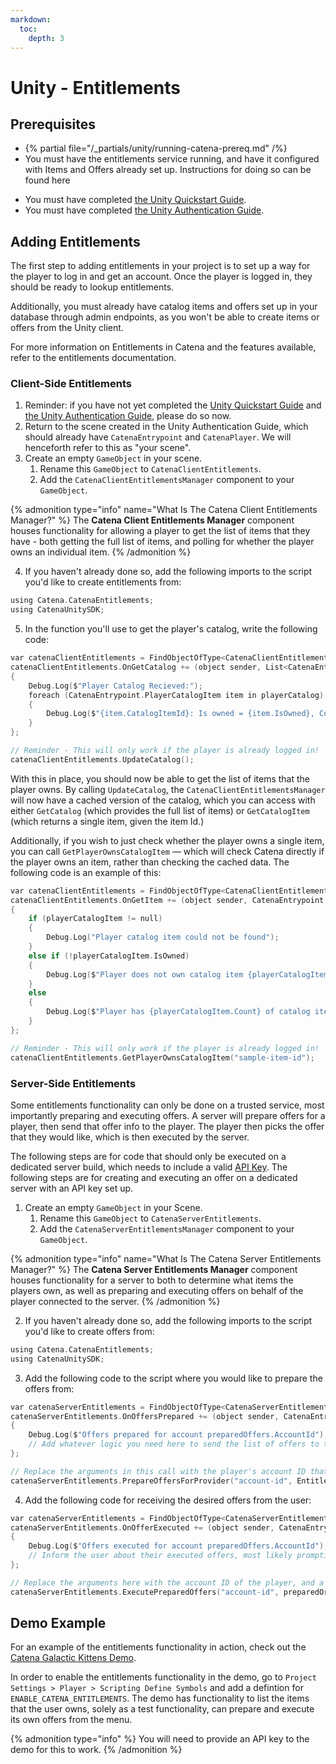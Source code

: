 ```yaml
---
markdown:
  toc:
    depth: 3
---
```


# Unity - Entitlements

## Prerequisites
* {% partial file="/_partials/unity/running-catena-prereq.md" /%}
* You must have the entitlements service running, and have it configured with Items and Offers already set up. Instructions for doing so can be found here
<!-- Add in this link when it exists: [Instructions for doing so can be found here](../../features/entitlements/index.md). -->
* You must have completed [the Unity Quickstart Guide](./quickstart.md).
* You must have completed [the Unity Authentication Guide](./authentication.md).

## Adding Entitlements
The first step to adding entitlements in your project is to set up a way for the player to log in and get an account. Once the player is logged in, they should be ready to lookup entitlements.

Additionally, you must already have catalog items and offers set up in your database through admin endpoints, as you won't be able to create items or offers from the Unity client.

For more information on Entitlements in Catena and the features available, refer to the entitlements documentation.
<!-- Add in this link when it exists: [refer to the Entitlements documentation](../../features/entitlements/index.md). -->

### Client-Side Entitlements

1. Reminder: if you have not yet completed the [Unity Quickstart Guide](./quickstart.md) and [the Unity Authentication Guide](./authentication.md), please do so now.
2. Return to the scene created in the Unity Authentication Guide, which should already have `CatenaEntrypoint` and `CatenaPlayer`. We will henceforth refer to this as "your scene".
3. Create an empty `GameObject` in your scene.
    1. Rename this `GameObject` to `CatenaClientEntitlements`.
    2. Add the `CatenaClientEntitlementsManager` component to your `GameObject`.

{% admonition type="info" name="What Is The Catena Client Entitlements Manager?" %}
The **Catena Client Entitlements Manager** component houses functionality for allowing a player to get the list of items that they have - both getting the full list of items, and polling for whether the player owns an individual item.
{% /admonition %}

4.  If you haven't already done so, add the following imports to the script you'd like to create entitlements from:

<!-- TODO (@HF): csharp does not appear to be supported. determine how to enable it for better syntax highlighting -->
```c
using Catena.CatenaEntitlements;
using CatenaUnitySDK;
```

5. In the function you'll use to get the player's catalog, write the following code:

<!-- TODO (@HF): csharp does not appear to be supported. determine how to enable it for better syntax highlighting -->
```c
var catenaClientEntitlements = FindObjectOfType<CatenaClientEntitlementsManager>();
catenaClientEntitlements.OnGetCatalog += (object sender, List<CatenaEntrypoint.PlayerCatalogItem> playerCatalog) =>
{
    Debug.Log($"Player Catalog Recieved:");
    foreach (CatenaEntrypoint.PlayerCatalogItem item in playerCatalog)
    {
        Debug.Log($"{item.CatalogItemId}: Is owned = {item.IsOwned}, Count = {item.Count}";
    }
};

// Reminder - This will only work if the player is already logged in!
catenaClientEntitlements.UpdateCatalog();
```

With this in place, you should now be able to get the list of items that the player owns. By calling `UpdateCatalog`, the `CatenaClientEntitlementsManager` will now have a cached version of the catalog, which you can access with either `GetCatalog` (which provides the full list of items) or `GetCatalogItem` (which returns a single item, given the item Id.)

Additionally, if you wish to just check whether the player owns a single item, you can call `GetPlayerOwnsCatalogItem` — which will check Catena directly if the player owns an item, rather than checking the cached data. The following code is an example of this:

```c
var catenaClientEntitlements = FindObjectOfType<CatenaClientEntitlementsManager>();
catenaClientEntitlements.OnGetItem += (object sender, CatenaEntrypoint.PlayerCatalogItem playerCatalogItem) =>
{
    if (playerCatalogItem != null)
    {
        Debug.Log("Player catalog item could not be found");
    }
    else if (!playerCatalogItem.IsOwned)
    {
        Debug.Log($"Player does not own catalog item {playerCatalogItem.CatalogItemId}");
    }
    else
    {
        Debug.Log($"Player has {playerCatalogItem.Count} of catalog item {playerCatalogItem.CatalogItemId}");
    }
};

// Reminder - This will only work if the player is already logged in!
catenaClientEntitlements.GetPlayerOwnsCatalogItem("sample-item-id");
```

### Server-Side Entitlements

Some entitlements functionality can only be done on a trusted service, most importantly preparing and executing offers. A server will prepare offers for a player, then send that offer info to the player. The player then picks the offer that they would like, which is then executed by the server.

The following steps are for code that should only be executed on a dedicated server build, which needs to include a valid [API Key](../../features/api-keys/). The following steps are for creating and executing an offer on a dedicated server with an API key set up.

1. Create an empty `GameObject` in your Scene.
    1. Rename this `GameObject` to `CatenaServerEntitlements`.
    2. Add the `CatenaServerEntitlementsManager` component to your `GameObject`.

{% admonition type="info" name="What Is The Catena Server Entitlements Manager?" %}
The **Catena Server Entitlements Manager** component houses functionality for a server to both to determine what items the players own, as well as preparing and executing offers on behalf of the player connected to the server.
{% /admonition %}

2.  If you haven't already done so, add the following imports to the script you'd like to create offers from:

<!-- TODO (@HF): csharp does not appear to be supported. determine how to enable it for better syntax highlighting -->
```c
using Catena.CatenaEntitlements;
using CatenaUnitySDK;
```
3. Add the following code to the script where you would like to prepare the offers from:

<!-- TODO (@HF): csharp does not appear to be supported. determine how to enable it for better syntax highlighting -->
```c
var catenaServerEntitlements = FindObjectOfType<CatenaServerEntitlementsManager>();
catenaServerEntitlements.OnOffersPrepared += (object sender, CatenaEntrypoint.PreparedOffersEventArgs preparedOffers) =>
{
    Debug.Log($"Offers prepared for account preparedOffers.AccountId");
    // Add whatever logic you need here to send the list of offers to the client.
};

// Replace the arguments in this call with the player's account ID that you would like, and the entitlement provider to get the offers from.
catenaServerEntitlements.PrepareOffersForProvider("account-id", EntitlementProvider.Unspecified, "USD");
```

4. Add the following code for receiving the desired offers from the user:

```c
var catenaServerEntitlements = FindObjectOfType<CatenaServerEntitlementsManager>();
catenaServerEntitlements.OnOfferExecuted += (object sender, CatenaEntrypoint.ExecutedPreparedOffersEventArgs executedOffers) =>
{
    Debug.Log($"Offers executed for account preparedOffers.AccountId");
    // Inform the user about their executed offers, most likely prompting the client to get the latest update to their item catalog.
};

// Replace the arguments here with the account ID of the player, and a list of the orders that they would like alongside the quantity of each order.
catenaServerEntitlements.ExecutePreparedOffers("account-id", preparedOrdersWithQuantity);
```

## Demo Example

For an example of the entitlements functionality in action, check out the [Catena Galactic Kittens Demo](https://github.com/CatenaTools/catena-GalacticKittens-demo).

In order to enable the entitlements functionality in the demo, go to `Project Settings > Player > Scripting Define Symbols` and add a defintion for `ENABLE_CATENA_ENTITLEMENTS`. The demo has functionality to list the items that the user owns, solely as a test functionality, can prepare and execute its own offers from the menu.

{% admonition type="info" %}
You will need to provide an API key to the demo for this to work.
{% /admonition %}